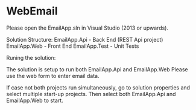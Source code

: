 # WebEmail
Please open the EmailApp.sln in Visual Studio (2013 or upwards).

Solution Structure:
EmailApp.Api - Back End (REST Api project)
EmailApp.Web - Front End
EmailApp.Test - Unit Tests 

Runing the solution:

The solution is setup to run both EmailApp.Api and EmailApp.Web
Please use the web form to enter email data.

If case not both projects run simultaneously, go to solution properties and select multiple start-up projects. 
Then select both EmailApp.Api and EmailApp.Web to start.
